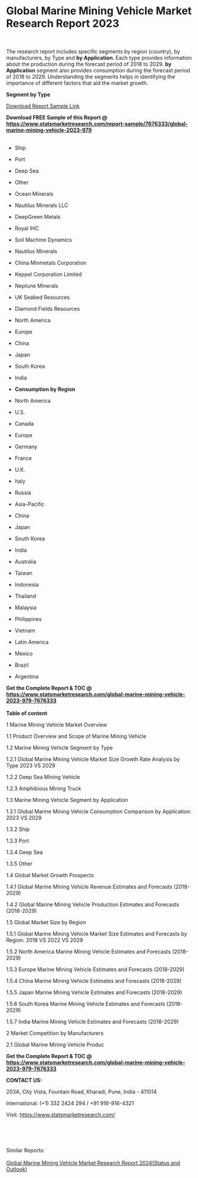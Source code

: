 <h1>Global Marine Mining Vehicle Market Research Report 2023</h1><br/><p>The research report includes specific segments by region (country), by manufacturers, by Type and <strong>by Application</strong>. Each type provides information about the production during the forecast period of 2018 to 2029. <strong>by Application</strong> segment also provides consumption during the forecast period of 2018 to 2029. Understanding the segments helps in identifying the importance of different factors that aid the market growth.</p><p>
 
 <strong><strong>Segment by Type</strong></strong></p><p><a href="https://www.statsmarketresearch.com/download-free-sample/7676333/global-marine-mining-vehicle-2023-979">Download Report Sample Link</a></p><div><b>Download FREE Sample of this Report @ <a href="https://www.statsmarketresearch.com/download-free-sample/7676333/global-marine-mining-vehicle-2023-979">https://www.statsmarketresearch.com/report-sample/7676333/global-marine-mining-vehicle-2023-979</a></b></div><br><p>
 
 </p><p>
 
 </p><ul><p></p><li>Ship</li><p></p><li>Port</li><p></p><li>Deep Sea</li><p></p><li>Other</li><p></p></ul><p>
 
 </p><p>
 
 </p><ul><p></p><li>Ocean Minerals</li><p></p><li>Nautilus Minerals LLC</li><p></p><li>DeepGreen Metals</li><p></p><li>Royal IHC</li><p></p><li>Soil Machine Dynamics</li><p></p><li>Nautilus Minerals</li><p></p><li>China Minmetals Corporation</li><p></p><li>Keppel Corporation Limited</li><p></p><li>Neptune Minerals</li><p></p><li>UK Seabed Resources</li><p></p><li>Diamond Fields Resources</li><p></p></ul><p>
 
 </p><p>
 
 </p><ul><p></p><li>North America</li><p></p><li>Europe</li><p></p><li>China</li><p></p><li>Japan</li><p></p><li>South Korea</li><p></p><li>India</li><p></p><li><strong>Consumption by Region</strong></li><p></p><li>North America</li><p></p><li>U.S.</li><p></p><li>Canada</li><p></p><li>Europe</li><p></p><li>Germany</li><p></p><li>France</li><p></p><li>U.K.</li><p></p><li>Italy</li><p></p><li>Russia</li><p></p><li>Asia-Pacific</li><p></p><li>China</li><p></p><li>Japan</li><p></p><li>South Korea</li><p></p><li>India</li><p></p><li>Australia</li><p></p><li>Taiwan</li><p></p><li>Indonesia</li><p></p><li>Thailand</li><p></p><li>Malaysia</li><p></p><li>Philippines</li><p></p><li>Vietnam</li><p></p><li>Latin America</li><p></p><li>Mexico</li><p></p><li>Brazil</li><p></p><li>Argentina</li><p></p></ul><div><b>Get the Complete Report & TOC @ <a href="https://www.statsmarketresearch.com/global-marine-mining-vehicle-2023-979-7676333">https://www.statsmarketresearch.com/global-marine-mining-vehicle-2023-979-7676333</a></b></div><br><b>Table of content</b><p>1 Marine Mining Vehicle Market Overview<br />
 
  1.1 Product Overview and Scope of Marine Mining Vehicle<br />
 
  1.2 Marine Mining Vehicle Segment by Type<br />
 
  1.2.1 Global Marine Mining Vehicle Market Size Growth Rate Analysis by Type 2023 VS 2029<br />
 
  1.2.2 Deep Sea Mining Vehicle<br />
 
  1.2.3 Amphibious Mining Truck<br />
 
  1.3 Marine Mining Vehicle Segment by Application<br />
 
  1.3.1 Global Marine Mining Vehicle Consumption Comparison by Application: 2023 VS 2029<br />
 
  1.3.2 Ship<br />
 
  1.3.3 Port<br />
 
  1.3.4 Deep Sea<br />
 
  1.3.5 Other<br />
 
  1.4 Global Market Growth Prospects<br />
 
  1.4.1 Global Marine Mining Vehicle Revenue Estimates and Forecasts (2018-2029)<br />
 
  1.4.2 Global Marine Mining Vehicle Production Estimates and Forecasts (2018-2029)<br />
 
  1.5 Global Market Size by Region<br />
 
  1.5.1 Global Marine Mining Vehicle Market Size Estimates and Forecasts by Region: 2018 VS 2022 VS 2029<br />
 
  1.5.2 North America Marine Mining Vehicle Estimates and Forecasts (2018-2029)<br />
 
  1.5.3 Europe Marine Mining Vehicle Estimates and Forecasts (2018-2029)<br />
 
  1.5.4 China Marine Mining Vehicle Estimates and Forecasts (2018-2029)<br />
 
  1.5.5 Japan Marine Mining Vehicle Estimates and Forecasts (2018-2029)<br />
 
  1.5.6 South Korea Marine Mining Vehicle Estimates and Forecasts (2018-2029)<br />
 
  1.5.7 India Marine Mining Vehicle Estimates and Forecasts (2018-2029)<br />
 
 2 Market Competition by Manufacturers<br />
 
  2.1 Global Marine Mining Vehicle Produc<br><div><b>Get the Complete Report & TOC @ <a href="https://www.statsmarketresearch.com/global-marine-mining-vehicle-2023-979-7676333">https://www.statsmarketresearch.com/global-marine-mining-vehicle-2023-979-7676333</a></b></div></p>
 
 <b>CONTACT US:</b><br>
 
 203A, City Vista, Fountain Road, Kharadi, Pune, India - 411014 <br>
 
 International: (+1) 332 2424 294 / +91 916-916-4321<br>
 
 Visit: <a href="https://www.statsmarketresearch.com/">https://www.statsmarketresearch.com/</a>
 
 <br>
 
 <br><br>Similar Reports: <br><br><a href="https://www.statsmarketresearch.com/global-marine-mining-vehicle-2024-543-8006948">Global Marine Mining Vehicle Market Research Report 2024(Status and Outlook)</a><br><br>